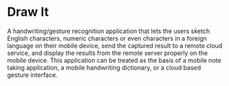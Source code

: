 Draw It
=================
A handwriting/gesture recognition application that lets the users sketch English characters, numeric characters or even characters in a foreign language on their mobile device, send the captured result to a remote cloud service, and display the results from the remote server properly on the mobile device. This application can be treated as the basis of a mobile note taking application, a mobile handwriting dictionary, or a cloud based gesture interface.
